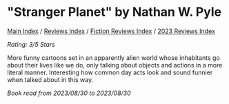 # "Stranger Planet" by Nathan W. Pyle

[Main Index](../../../README.md) / [Reviews Index](../../README.md) / [Fiction Reviews Index](../README.md) / [2023 Reviews Index](README.md)

*Rating: 3/5 Stars*

More funny cartoons set in an apparently alien world whose inhabitants go about their lives like we do, only talking about objects and actions in a more literal manner. Interesting how common day acts look and sound funnier when talked about in this way.

*Book read from 2023/08/30 to 2023/08/30*
